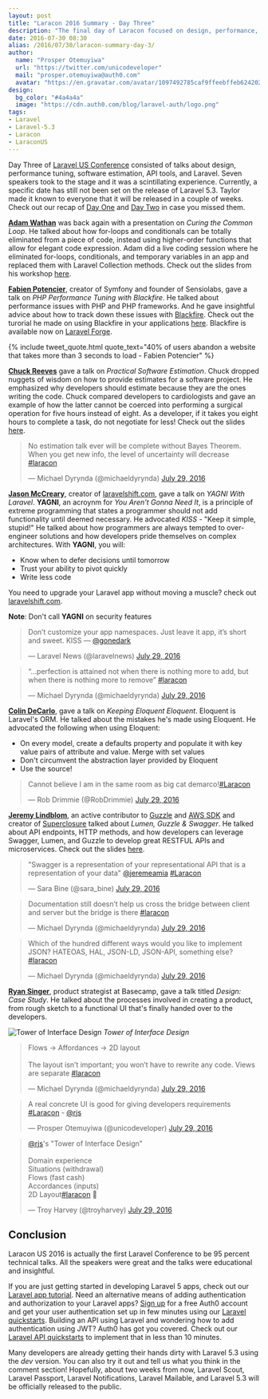 ```yaml
---
layout: post
title: "Laracon 2016 Summary - Day Three"
description: "The final day of Laracon focused on design, performance, software estimation and much more. Check out our summary of Laracon US day three."
date: 2016-07-30 08:30
alias: /2016/07/30/laracon-summary-day-3/
author:
  name: "Prosper Otemuyiwa"
  url: "https://twitter.com/unicodeveloper"
  mail: "prosper.otemuyiwa@auth0.com"
  avatar: "https://en.gravatar.com/avatar/1097492785caf9ffeebffeb624202d8f?s=200"
design:
  bg_color: "#4a4a4a"
  image: "https://cdn.auth0.com/blog/laravel-auth/logo.png"
tags:
- Laravel
- Laravel-5.3
- Laracon
- LaraconUS
---
```


Day Three of [Laravel US Conference](http://laracon.us/) consisted of talks about design, performance tuning, software estimation, API tools, and Laravel. Seven speakers took to the stage and it was a scintillating experience. Currently, a specific date has still not been set on the release of Laravel 5.3. Taylor made it known to everyone that it will be released in a couple of weeks. Check out our recap of [Day One](https://auth0.com/blog/laracon-summary-day-1/) and [Day Two](https://auth0.com/blog/laracon-summary-day-2/) in case you missed them.

**[Adam Wathan](https://twitter.com/adamwathan)** was back again with a presentation on *Curing the Common Loop*. He talked about how for-loops and conditionals can be totally eliminated from a piece of code, instead using higher-order functions that allow for elegant code expression. Adam did a live coding session where he eliminated for-loops, conditionals, and temporary variables in an app and replaced them with Laravel Collection methods. Check out the slides from his workshop [here](https://speakerdeck.com/adamwathan/curing-the-common-loop).

**[Fabien Potencier](https://twitter.com/fabpot)**, creator of Symfony and founder of Sensiolabs, gave a talk on *PHP Performance Tuning with Blackfire*. He talked about performance issues with PHP and PHP frameworks. And he gave insightful advice about how to track down these issues with [Blackfire](https://blackfire.io/). Check out the turorial he made on using Blackfire in your applications [here](https://blackfire.io/docs/24-days/index). Blackfire is available now on [Laravel Forge](https://forge.laravel.com).

{% include tweet_quote.html quote_text="40% of users abandon a website that takes more than 3 seconds to load - Fabien Potencier" %}

**[Chuck Reeves](https://twitter.com/manchuck)** gave a talk on *Practical Software Estimation*. Chuck dropped nuggets of wisdom on how to provide estimates for a software project. He emphasized why developers should estimate because they are the ones writing the code. Chuck compared developers to cardiologists and gave an example of how the latter cannot be coerced into performing a surgical operation for five hours instead of eight. As a developer, if it takes you eight hours to complete a task, do not negotiate for less! Check out the slides [here](http://www.slideshare.net/manchuck/stop-multiplying-by-4-laracon).

<blockquote class="twitter-tweet" data-lang="en"><p lang="en" dir="ltr">No estimation talk ever will be complete without Bayes Theorem. When you get new info, the level of uncertainty will decrease <a href="https://twitter.com/hashtag/laracon?src=hash">#laracon</a></p>&mdash; Michael Dyrynda (@michaeldyrynda) <a href="https://twitter.com/michaeldyrynda/status/759057447898054656">July 29, 2016</a></blockquote>
<script async src="//platform.twitter.com/widgets.js" charset="utf-8"></script>

**[Jason McCreary](https://twitter.com/gonedark)**, creator of [laravelshift.com](https://laravelshift.com/), gave a talk on *YAGNI With Laravel*. **YAGNI**, an acroynm for *You Aren't Gonna Need It*, is a principle of extreme programming that states a programmer should not add functionality until deemed necessary. He advocated *KISS* - "Keep it simple, stupid!" He talked about how programmers are always tempted to over-engineer solutions and how developers pride themselves on complex architectures. With **YAGNI**, you will:

* Know when to defer decisions until tomorrow
* Trust your ability to pivot quickly
* Write less code

You need to upgrade your Laravel app without moving a muscle? check out [laravelshift.com](https://laravelshift.com/).

**Note**: Don't call **YAGNI** on security features

<blockquote class="twitter-tweet" data-partner="tweetdeck"><p lang="en" dir="ltr">Don’t customize your app namespaces. Just leave it app, it’s short and sweet. KISS — <a href="https://twitter.com/gonedark">@gonedark</a></p>&mdash; Laravel News (@laravelnews) <a href="https://twitter.com/laravelnews/status/759090695604797441">July 29, 2016</a></blockquote>

<blockquote class="twitter-tweet" data-lang="en"><p lang="en" dir="ltr">“…perfection is attained not when there is nothing more to add, but when there is nothing more to remove” <a href="https://twitter.com/hashtag/laracon?src=hash">#laracon</a></p>&mdash; Michael Dyrynda (@michaeldyrynda) <a href="https://twitter.com/michaeldyrynda/status/759089775856889856">July 29, 2016</a></blockquote>
<script async src="//platform.twitter.com/widgets.js" charset="utf-8"></script>

**[Colin DeCarlo](https://twitter.com/colindecarlo)**, gave a talk on *Keeping Eloquent Eloquent*. Eloquent is Laravel's ORM. He talked about the mistakes he's made using Eloquent. He advocated the following when using Eloquent:

* On every model, create a defaults property and populate it with key value pairs of attribute and value. Merge with set values
* Don't circumvent the abstraction layer provided by Eloquent
* Use the source!

<blockquote class="twitter-tweet" data-partner="tweetdeck"><p lang="en" dir="ltr">Cannot believe I am in the same room as big cat demarco!<a href="https://twitter.com/hashtag/Laracon?src=hash">#Laracon</a></p>&mdash; Rob Drimmie (@RobDrimmie) <a href="https://twitter.com/RobDrimmie/status/759099135152840704">July 29, 2016</a></blockquote>

**[Jeremy Lindblom](https://twitter.com/jeremeamia)**, an active contributor to [Guzzle](https://github.com/guzzle/guzzle) and [AWS SDK](https://github.com/aws/aws-sdk-php) and creator of [Superclosure](https://github.com/jeremeamia/super_closure) talked about *Lumen, Guzzle & Swagger*. He talked about API endpoints, HTTP methods, and how developers can leverage Swagger, Lumen, and Guzzle to develop great RESTFUL APIs and microservices. Check out the slides [here](https://speakerdeck.com/jeremeamia/apis-with-lumen-guzzle-and-swagger).

<blockquote class="twitter-tweet" data-lang="en"><p lang="en" dir="ltr">&quot;Swagger is a representation of your representational API that is a representation of your data&quot; <a href="https://twitter.com/jeremeamia">@jeremeamia</a> <a href="https://twitter.com/hashtag/Laracon?src=hash">#Laracon</a></p>&mdash; Sara Bine (@sara_bine) <a href="https://twitter.com/sara_bine/status/759126262937812992">July 29, 2016</a></blockquote>
<script async src="//platform.twitter.com/widgets.js" charset="utf-8"></script>

<blockquote class="twitter-tweet" data-lang="en"><p lang="en" dir="ltr">Documentation still doesn’t help us cross the bridge between client and server but the bridge is there <a href="https://twitter.com/hashtag/laracon?src=hash">#laracon</a></p>&mdash; Michael Dyrynda (@michaeldyrynda) <a href="https://twitter.com/michaeldyrynda/status/759128479853981696">July 29, 2016</a></blockquote>
<script async src="//platform.twitter.com/widgets.js" charset="utf-8"></script>

<blockquote class="twitter-tweet" data-lang="en"><p lang="en" dir="ltr">Which of the hundred different ways would you like to implement JSON? HATEOAS, HAL, JSON-LD, JSON-API, something else? <a href="https://twitter.com/hashtag/laracon?src=hash">#laracon</a></p>&mdash; Michael Dyrynda (@michaeldyrynda) <a href="https://twitter.com/michaeldyrynda/status/759121971137228800">July 29, 2016</a></blockquote>
<script async src="//platform.twitter.com/widgets.js" charset="utf-8"></script>

**[Ryan Singer](https://twitter.com/rjs)**, product strategist at Basecamp, gave a talk titled *Design: Case Study*. He talked about the processes involved in creating a product, from rough sketch to a functional UI that's finally handed over to the developers.

![Tower of Interface Design](https://pbs.twimg.com/media/CokFDq6UkAA7Gtl.jpg)
_Tower of Interface Design_

<blockquote class="twitter-tweet" data-lang="en"><p lang="en" dir="ltr">Flows -&gt; Affordances -&gt; 2D layout<br><br>The layout isn’t important; you won’t have to rewrite any code. Views are separate <a href="https://twitter.com/hashtag/laracon?src=hash">#laracon</a></p>&mdash; Michael Dyrynda (@michaeldyrynda) <a href="https://twitter.com/michaeldyrynda/status/759138285738274816">July 29, 2016</a></blockquote>
<script async src="//platform.twitter.com/widgets.js" charset="utf-8"></script>

<blockquote class="twitter-tweet" data-partner="tweetdeck"><p lang="en" dir="ltr">A real concrete UI is good for giving developers requirements <a href="https://twitter.com/hashtag/Laracon?src=hash">#Laracon</a>  - <a href="https://twitter.com/rjs">@rjs</a></p>&mdash; Prosper Otemuyiwa (@unicodeveloper) <a href="https://twitter.com/unicodeveloper/status/759145459172708356">July 29, 2016</a></blockquote>
<script async src="//platform.twitter.com/widgets.js" charset="utf-8"></script>

<blockquote class="twitter-tweet" data-partner="tweetdeck"><p lang="en" dir="ltr"><a href="https://twitter.com/rjs">@rjs</a>&#39;s &quot;Tower of Interface Design&quot;<br><br>Domain experience<br>Situations (withdrawal)<br>Flows (fast cash)<br>Accordances (inputs)<br>2D Layout<a href="https://twitter.com/hashtag/laracon?src=hash">#laracon</a> 💎</p>&mdash; Troy Harvey (@troyharvey) <a href="https://twitter.com/troyharvey/status/759150508867215360">July 29, 2016</a></blockquote>

## Conclusion

Laracon US 2016 is actually the first Laravel Conference to be 95 percent technical talks. All the speakers were great and the talks were educational and insightful.

If you are just getting started in developing Laravel 5 apps, check out our [Laravel app tutorial](https://auth0.com/blog/2016/06/23/creating-your-first-laravel-app-and-adding-authentication/). Need an alternative means of adding authentication and authorization to your Laravel apps? <a href="javascript:signup()">Sign up</a> for a free Auth0 account and get your user authentication set up in few minutes using our [Laravel quickstarts](https://auth0.com/docs/quickstart/webapp/laravel). Building an API using Laravel and wondering how to add authentication using JWT? Auth0 has got you covered. Check out our [Laravel API quickstarts](https://auth0.com/docs/quickstart/backend/php-laravel) to implement that in less than 10 minutes.

Many developers are already getting their hands dirty with Laravel 5.3 using the *dev* version. You can also try it out and tell us what you think in the comment section! Hopefully, about two weeks from now, Laravel Scout, Laravel Passport, Laravel Notifications, Laravel Mailable, and Laravel 5.3 will be officially released to the public.